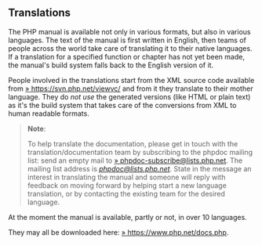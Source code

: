 Translations
------------

The PHP manual is available not only in various formats, but also in
various languages. The text of the manual is first written in English,
then teams of people across the world take care of translating it to
their native languages. If a translation for a specified function or
chapter has not yet been made, the manual's build system falls back to
the English version of it.

People involved in the translations start from the XML source code
available from
<a href="https://svn.php.net/viewvc/" class="link external">» https://svn.php.net/viewvc/</a>
and from it they translate to their mother language. They do *not use*
the generated versions (like HTML or plain text) as it's the build
system that takes care of the conversions from XML to human readable
formats.

> **Note**:
>
> To help translate the documentation, please get in touch with the
> translation/documentation team by subscribing to the phpdoc mailing
> list: send an empty mail to
> <a href="mailto:phpdoc-subscribe@lists.php.net" class="link external">» phpdoc-subscribe@lists.php.net</a>.
> The mailing list address is *phpdoc@lists.php.net*. State in the
> message an interest in translating the manual and someone will reply
> with feedback on moving forward by helping start a new language
> translation, or by contacting the existing team for the desired
> language.

At the moment the manual is available, partly or not, in over 10
languages.

They may all be downloaded here:
<a href="https://www.php.net/docs.php" class="link external">» https://www.php.net/docs.php</a>.

